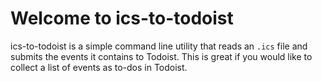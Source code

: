 # Welcome to ics-to-todoist

ics-to-todoist is a simple command line utility that reads an `.ics` file and submits the events it contains to Todoist. This is great if you would like to
collect a list of events as to-dos in Todoist.
